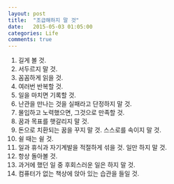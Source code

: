```yaml
---
layout: post
title:  "조급해하지 말 것"
date:   2015-05-03 01:05:00
categories: Life
comments: true
---
```


1. 길게 볼 것.
2. 서두르지 말 것.
3. 꼼꼼하게 읽을 것.
4. 여러번 반복할 것.
5. 일을 마치면 기록할 것.
6. 난관을 만나는 것을 실패라고 단정하지 말 것.
7. 몰입하고 노력했으면, 그것으로 만족할 것.
8. 꿈과 목표를 햇갈리지 말 것. 
9. 돈으로 치환되는 꿈을 꾸지 말 것. 스스로를 속이지 말 것.
10. 쉴 때는 쉴 것. 
11. 일과 휴식과 자기계발을 적절하게 섞을 것. 일만 하지 말 것.
12. 항상 돌아볼 것. 
13. 과거에 했던 일 중 후회스러운 일은 하지 말 것.
14. 컴퓨터가 없는 책상에 앉아 있는 습관을 들일 것.
